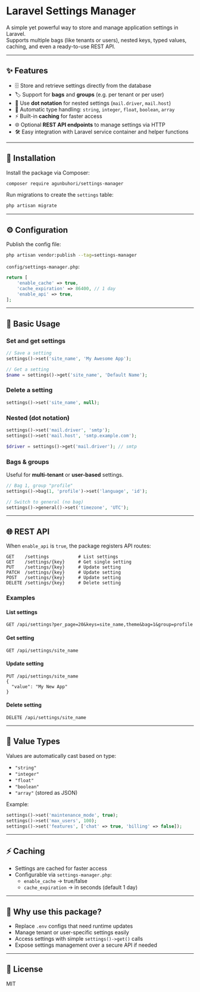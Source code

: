 # Laravel Settings Manager

A simple yet powerful way to store and manage application settings in Laravel.  
Supports multiple bags (like tenants or users), nested keys, typed values, caching, and even a ready-to-use REST API.

---

## ✨ Features

- 🗄️ Store and retrieve settings directly from the database  
- 🏷️ Support for **bags** and **groups** (e.g. per tenant or per user)  
- 🧩 Use **dot notation** for nested settings (`mail.driver`, `mail.host`)  
- 🔢 Automatic type handling: `string`, `integer`, `float`, `boolean`, `array`  
- ⚡ Built-in **caching** for faster access  
- 🌐 Optional **REST API endpoints** to manage settings via HTTP  
- 🛠️ Easy integration with Laravel service container and helper functions  

---

## 🚀 Installation

Install the package via Composer:

```bash
composer require agunbuhori/settings-manager
```

Run migrations to create the `settings` table:

```bash
php artisan migrate
```

---

## ⚙️ Configuration

Publish the config file:

```bash
php artisan vendor:publish --tag=settings-manager
```

`config/settings-manager.php`:

```php
return [
    'enable_cache' => true,
    'cache_expiration' => 86400, // 1 day
    'enable_api' => true,
];
```

---

## 🔑 Basic Usage

### Set and get settings

```php
// Save a setting
settings()->set('site_name', 'My Awesome App');

// Get a setting
$name = settings()->get('site_name', 'Default Name');
```

### Delete a setting

```php
settings()->set('site_name', null);
```

### Nested (dot notation)

```php
settings()->set('mail.driver', 'smtp');
settings()->set('mail.host', 'smtp.example.com');

$driver = settings()->get('mail.driver'); // smtp
```

### Bags & groups

Useful for **multi-tenant** or **user-based** settings.

```php
// Bag 1, group "profile"
settings()->bag(1, 'profile')->set('language', 'id');

// Switch to general (no bag)
settings()->general()->set('timezone', 'UTC');
```

---

## 🌐 REST API

When `enable_api` is `true`, the package registers API routes:

```
GET    /settings           # List settings
GET    /settings/{key}     # Get single setting
PUT    /settings/{key}     # Update setting
PATCH  /settings/{key}     # Update setting
POST   /settings/{key}     # Update setting
DELETE /settings/{key}     # Delete setting
```

### Examples

#### List settings
```
GET /api/settings?per_page=20&keys=site_name,theme&bag=1&group=profile
```

#### Get setting
```
GET /api/settings/site_name
```

#### Update setting
```
PUT /api/settings/site_name
{
  "value": "My New App"
}
```

#### Delete setting
```
DELETE /api/settings/site_name
```

---

## 🧩 Value Types

Values are automatically cast based on type:

- `"string"`
- `"integer"`
- `"float"`
- `"boolean"`
- `"array"` (stored as JSON)

Example:

```php
settings()->set('maintenance_mode', true);
settings()->set('max_users', 100);
settings()->set('features', ['chat' => true, 'billing' => false]);
```

---

## ⚡ Caching

- Settings are cached for faster access
- Configurable via `settings-manager.php`:
  - `enable_cache` → true/false
  - `cache_expiration` → in seconds (default 1 day)

---

## 🎯 Why use this package?

- Replace `.env` configs that need runtime updates  
- Manage tenant or user-specific settings easily  
- Access settings with simple `settings()->get()` calls  
- Expose settings management over a secure API if needed  

---

## 📄 License

MIT
